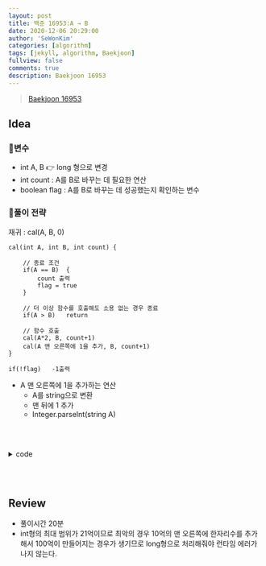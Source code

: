 ```yaml
---
layout: post
title: 백준 16953:A → B
date: 2020-12-06 20:29:00
author: 'SeWonKim'
categories: [algorithm]
tags: [jekyll, algorithm, Baekjoon]
fullview: false
comments: true
description: Baekjoon 16953
---
```


> [Baekjoon 16953](https://www.acmicpc.net/problem/16953)

## Idea

### 🥚변수

- int A, B 👉 long 형으로 변경
- int count : A를 B로 바꾸는 데 필요한 연산
- boolean flag : A를 B로 바꾸는 데 성공했는지 확인하는 변수

### 🍳풀이 전략

재귀 : cal(A, B, 0)

```
cal(int A, int B, int count) {

    // 종료 조건
    if(A == B)  {
        count 출력
        flag = true
    }

    // 더 이상 함수를 호출해도 소용 없는 경우 종료
    if(A > B)   return

    // 함수 호출
    cal(A*2, B, count+1)
    cal(A 맨 오른쪽에 1을 추가, B, count+1)
}

if(!flag)   -1출력
```

- A 맨 오른쪽에 1을 추가하는 연산
  - A를 string으로 변환
  - 맨 뒤에 1 추가
  - Integer.parseInt(string A)

&nbsp;  
&nbsp;

<details>
<summary>code</summary>
<div markdown="1">

```java
import java.util.Scanner;

public class Main {

	static boolean flag = false;
	public static void main(String[] args) {
		Scanner sc = new Scanner(System.in);
		long A = sc.nextLong();
		long B = sc.nextLong();

		cal(A, B, 0);

		if(!flag)	System.out.println(-1);
		sc.close();
	}

	private static void cal(long a, long b, int count) {
		if(a == b) {
			System.out.println(count+1);
			flag = true;
			return;
		}

		if(a > b || flag) return;

		cal(a*2, b, count+1);
		cal(plusOne(a), b, count+1);
	}

	private static long plusOne(long a) {
		String str = Long.toString(a);
		str += "1";
		return Long.parseLong(str);
	}

}
```

</div>
</details>

&nbsp;  
&nbsp;

## Review

- 풀이시간 20분
- int형의 최대 범위가 21억이므로 최악의 경우 10억의 맨 오른쪽에 한자리수를 추가해서 100억이 만들어지는 경우가 생기므로 long형으로 처리해줘야 런타임 에러가 나지 않는다.

&nbsp;  
&nbsp;
